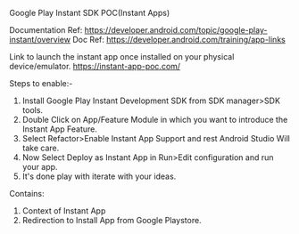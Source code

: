 Google Play Instant SDK POC(Instant Apps)

Documentation Ref: https://developer.android.com/topic/google-play-instant/overview
Doc Ref: https://developer.android.com/training/app-links

Link to launch the instant app once installed on your physical device/emulator.
https://instant-app-poc.com/

Steps to enable:-
1. Install Google Play Instant Development SDK from SDK manager>SDK tools.
2. Double Click on App/Feature Module in which you want to introduce the Instant App Feature.
3. Select Refactor>Enable Instant App Support and rest Android Studio Will take care.
4. Now Select Deploy as Instant App in Run>Edit configuration and run your app.
5. It's done play with iterate with your ideas.

Contains:
1. Context of Instant App
2. Redirection to Install App from Google Playstore.
